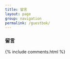 ```yaml
---
title: 留言
layout: page
group: navigation
permalink: /guestbok/
---
```


<h3>留言</h3>


{% include comments.html %}